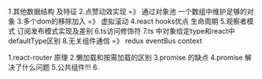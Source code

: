 1.其他数据结构 及特征
2.点赞动效实现 =》 通过对象池 一个数组中维护足够的对象
3.多个dom的移除加入 =》 虚拟滚动
4.react hooks优点 生命周期
5.观察者模式 订阅发布模式实现及差别
6.ts访问修饰符
7.ts 中对象给定type和react中defaultType区别
8.无关组件通信  =》 redux eventBus context




1.react-router 原理
2.懒加载和按需加载的区别
3.promise 的缺点
4.promise 解决了什么问题
5.公共组件!!!
6.